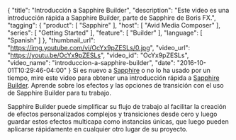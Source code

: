 {
  "title": "Introducción a Sapphire Builder",
  "description": "Este video es una introducción rápida a Sapphire Builder, parte de Sapphire de Boris FX.",
  "tagging": {
    "product": [
      "Sapphire"
    ],
    "host": [
      "Avid Media Composer"
    ],
    "series": [
      "Getting Started"
    ],
    "feature": [
      "Builder"
    ],
    "language": [
      "Spanish"
    ]
  },
  "thumbnail_url": "https://img.youtube.com/vi/OcYx9pZESLs/0.jpg",
  "video_url": "https://youtu.be/OcYx9pZESLs",
  "video_id": "OcYx9pZESLs",
  "video_name": "introduccion-a-sapphire-builder",
  "date": "2016-10-01T10:29:46-04:00"
}
Si es nuevo a [Sapphire](/products/sapphire/) o no lo ha usado por un tiempo, mire este video para obtener una introducción rápida a [Sapphire Builder](/products/sapphire/sapphire-builder/). Aprende sobre los efectos y las opciones de transición con el uso de Sapphire Builder para tu trabajo.

  
Sapphire Builder puede simplificar su flujo de trabajo al facilitar la creación de efectos personalizados complejos y transiciones desde cero y luego guardar estos efectos multicapa como instancias únicas, que luego pueden aplicarse rápidamente en cualquier otro lugar de su proyecto.  

